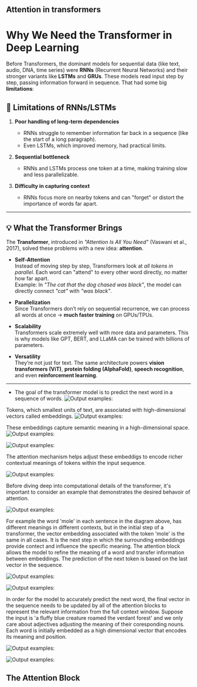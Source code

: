 ## Attention in transformers

# Why We Need the Transformer in Deep Learning

Before Transformers, the dominant models for sequential data (like text, audio, DNA, time series) were **RNNs** (Recurrent Neural Networks) and their stronger variants like **LSTMs** and **GRUs**. These models read input step by step, passing information forward in sequence. That had some big **limitations**:

## 🚨 Limitations of RNNs/LSTMs
1. **Poor handling of long-term dependencies**  
   - RNNs struggle to remember information far back in a sequence (like the start of a long paragraph).  
   - Even LSTMs, which improved memory, had practical limits.

2. **Sequential bottleneck**  
   - RNNs and LSTMs process one token at a time, making training slow and less parallelizable.  

3. **Difficulty in capturing context**  
   - RNNs focus more on nearby tokens and can "forget" or distort the importance of words far apart.

---

## 💡 What the Transformer Brings

The **Transformer**, introduced in *"Attention Is All You Need"* (Vaswani et al., 2017), solved these problems with a new idea: **attention**.

- **Self-Attention**  
  Instead of moving step by step, Transformers look at *all tokens in parallel*. Each word can "attend" to every other word directly, no matter how far apart.  
  Example: In *"The cat that the dog chased was black"*, the model can directly connect *"cat"* with *"was black"*.

- **Parallelization**  
  Since Transformers don’t rely on sequential recurrence, we can process all words at once → **much faster training** on GPUs/TPUs.

- **Scalability**  
  Transformers scale extremely well with more data and parameters. This is why models like GPT, BERT, and LLaMA can be trained with billions of parameters.

- **Versatility**  
  They’re not just for text. The same architecture powers **vision transformers (ViT)**, **protein folding (AlphaFold)**, **speech recognition**, and even **reinforcement learning**.

---

- The goal of the transformer model is to predict the next word in a sequence of words.
![Output examples:](../deepseek_assets/2.webp)

Tokens, which smallest units of text, are associated with high-dimensional vectors called embeddings.
![Output examples:](../deepseek_assets/3.webp)

These embeddings capture semantic meaning in a high-dimensional space.
![Output examples:](../deepseek_assets/4.1.webp)

![Output examples:](../deepseek_assets/5.webp)

The attention mechanism helps adjust these embeddigs to encode richer contextual meanings of tokens within the input sequence.

![Output examples:](../deepseek_assets/6.webp)

Before diving deep into computational details of the transformer, it's important to consider an example that demonstrates the desired behavoir of attention.

![Output examples:](../deepseek_assets/7.webp)

For example the word 'mole' in each sentence in the diagram above, has different meanings in different contexts, but in the initial step of a transformer, the vector embedding associated with the token 'mole' is the same in all cases. It is the next step in which the surrounding embeddings provide contect and influence the specific meaning. The attention block allows the model to refine the meaning of a word and transfer information between embeddings. The prediction of the next token is based on the last vector in the sequence.

![Output examples:](../deepseek_assets/8.webp)

![Output examples:](../deepseek_assets/9.webp)

In order for the model to accurately predict the next word, the final vector in the sequence needs to be updated by all of the attention blocks to represent the relevant information from the full context window. Suppose the input is 'a fluffy blue creature roamed the verdant forest' and we only care about adjectives adjusting the meaning of their coresponding nouns. Each word is initially embedded as a high dimensional vector that encodes its meaning and position.

![Output examples:](../deepseek_assets/10.webp)

![Output examples:](../deepseek_assets/11.webp)

## The Attention Block







